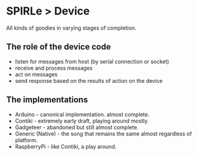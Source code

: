 SPIRLe > Device
======

All kinds of goodies in varying stages of completion.

The role of the device code
---------------------------
- listen for messages from host (by serial connection or socket)
- receive and process messages
- act on messages
- send response based on the results of action on the device


The implementations
-------------------
- Arduino - canonical implementation. almost complete.
- Contiki - extremely early draft, playing around mostly.
- Gadgeteer - abandoned but still almost complete.
- Generic (Native) - the song that remains the same almost regardless of platform.
- RaspberryPi - like Contiki, a play around.